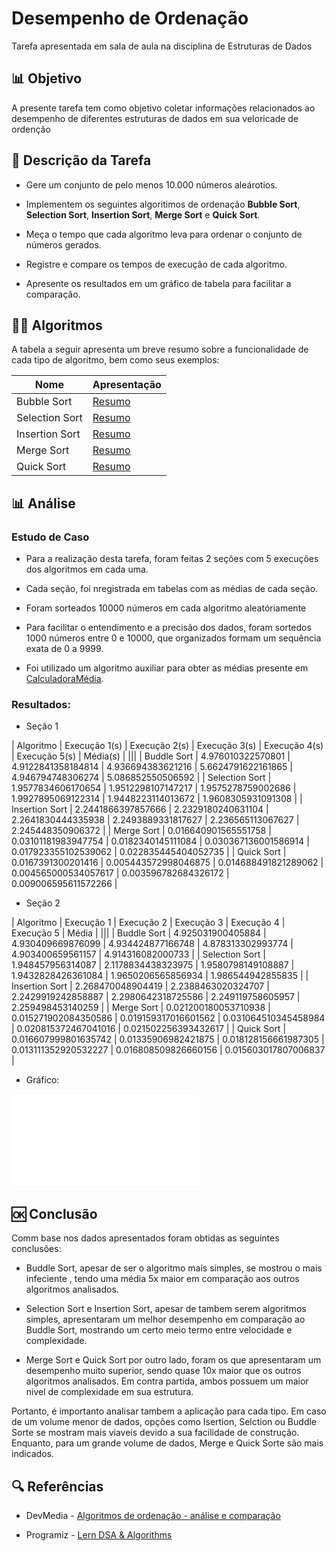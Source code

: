 # Desempenho de Ordenação

Tarefa apresentada em sala de aula na disciplina de Estruturas de Dados


## 📊 Objetivo

A presente tarefa tem como objetivo coletar informações relacionados ao desempenho de diferentes estruturas de dados em sua veloricade de ordenção

##

## 📃 Descrição da Tarefa

- Gere um conjunto de pelo menos 10.000 números aleárotios.

- Implementem os seguintes algoritimos de ordenação **Bubble Sort**, **Selection Sort**, **Insertion Sort**, **Merge Sort** e **Quick Sort**.

- Meça o tempo que cada algoritmo leva para ordenar o conjunto de números gerados.

- Registre e compare os tempos de execução de cada algoritmo.

- Apresente os resultados em um gráfico de tabela para facilitar a comparação.

##

## 👨‍💻 Algoritmos

A tabela a seguir apresenta um breve resumo sobre a funcionalidade de cada tipo de algoritmo, bem como seus exemplos:

| Nome | Apresentação |
|-|-|
| Bubble Sort | [Resumo](BubbleSort/README.md) |
| Selection Sort | [Resumo](SelectionSort/README.md) |
| Insertion Sort | [Resumo](IsertionSort/README.md) |
| Merge Sort | [Resumo](MergeSort/README.md) |
| Quick Sort | [Resumo](QuickSort/README.md) |

##

## 📊 Análise

### Estudo de Caso

- Para a realização desta tarefa, foram feitas 2 seções com 5 execuções dos algoritmos em cada uma.

- Cada seção, foi nregistrada em tabelas com as médias de cada seção.

- Foram sorteados 10000 números em cada algoritmo aleatóriamente

- Para facilitar o entendimento e a precisão dos dados, foram sortedos 1000 números entre 0 e 10000, que organizados formam um sequência exata de 0 a 9999.

- Foi utilizado um algoritmo auxiliar para obter as médias presente em [CalculadoraMédia](CalculadoraMedia.py).

### Resultados: 

- Seção 1

| Algoritmo | Execução 1(s) | Execução 2(s) | Execução 3(s) | Execução 4(s) | Execução 5(s) | Média(s) |
|||
| Buddle Sort | 4.976010322570801 | 4.9122841358184814 | 4.936694383621216 | 5.6624791622161865 | 4.946794748306274 | 5.086852550506592 |
| Selection Sort | 1.9577834606170654 | 1.9512298107147217 | 1.9575278759002686 | 1.9927895069122314 | 1.9448223114013672 | 1.9608305931091308 |
| Insertion Sort | 2.2441866397857666 | 2.2329180240631104 | 2.2641830444335938 | 2.2493889331817627 | 2.236565113067627 | 2.245448350906372 |
| Merge Sort | 0.016640901565551758 | 0.03101181983947754 | 0.0182340145111084 | 0.030367136001586914 | 0.017923355102539062 | 0.022835445404052735 |
| Quick Sort | 0.0167391300201416 | 0.005443572998046875 | 0.014688491821289062 | 0.004565000534057617 | 0.003596782684326172 | 0.009006595611572266 |

- Seção 2

| Algoritmo | Execução 1 | Execução 2 | Execução 3 | Execução 4 | Execução 5 | Média |
|||
| Buddle Sort | 4.925031900405884 | 4.930409669876099 | 4.934424877166748 | 4.878313302993774 | 4.903400659561157 | 4.914316082000733 |
| Selection Sort | 1.948457956314087 | 2.1178834438323975 | 1.9580798149108887 | 1.9432828426361084 | 1.9650206565856934 | 1.986544942855835 |
| Insertion Sort | 2.268470048904419 | 2.2388463020324707 | 2.2429919242858887 | 2.2980642318725586 | 2.249119758605957 | 2.259498453140259 |
| Merge Sort | 0.021200180053710938 | 0.015271902084350586 | 0.019159317016601562 | 0.031064510345458984 | 0.020815372467041016 | 0.021502256393432617 |
| Quick Sort | 0.016607999801635742 | 0.01335906982421875 | 0.018128156661987305 | 0.013111352920532227 | 0.016808509826660156 | 0.015603017807006837 |

- Gráfico:

![Gráfico de Desempenho](grafico.html)

## 🆗 Conclusão

Comm base nos dados apresentados foram obtidas as seguintes conclusões:

- Buddle Sort, apesar de ser o algoritmo mais simples, se mostrou o mais infeciente , tendo uma média 5x maior em comparação aos outros algoritmos analisados.

- Selection Sort e Insertion Sort, apesar de tambem serem algoritmos simples, apresentaram um melhor desempenho em comparação ao Buddle Sort, mostrando um certo meio termo entre velocidade e complexidade.

- Merge Sort e Quick Sort por outro lado, foram os que apresentaram um desempenho muito superior, sendo quase 10x maior que os outros algoritmos analisados. Em contra partida, ambos possuem um maior nivel de complexidade em sua estrutura.

Portanto, é importanto analisar tambem a aplicação para cada tipo. Em caso de um volume menor de dados, opções como Isertion, Selction ou Buddle Sorte se mostram mais viaveis devido a sua facilidade de construção. Enquanto, para um grande volume de dados, Merge e Quick Sorte são mais indicados.  

##

## 🔍 Referências

- DevMedia -  [Algoritmos de ordenação - análise e comparação ](https://www.devmedia.com.br/algoritmos-de-ordenacao-analise-e-comparacao/28261)

- Programiz - [Lern DSA & Algorithms](https://www.programiz.com/dsa)

##